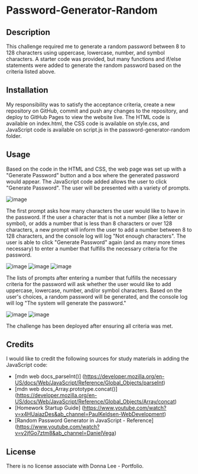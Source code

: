 # Password-Generator-Random

## Description

This challenge required me to generate a random password between 8 to 128 characters using uppercase, lowercase, number, and symbol characters. A starter code was provided, but many functions and if/else statements were added to generate the random password based on the criteria listed above. 

## Installation

My responsibility was to satisfy the acceptance criteria, create a new repository on GitHub, commit and push any changes to the repository, and deploy to GitHub Pages to view the website live. The HTML code is available on index.html, the CSS code is available on style.css, and JavaScript code is available on script.js in the password-generator-random folder.

## Usage

Based on the code in the HTML and CSS, the web page was set up with a "Generate Password" button and a box where the generated password would appear. The JavaScript code added allows the user to click "Generate Password". The user will be presented with a variety of prompts. 

![image](https://github.com/dhl287/password-generator-random/assets/133473429/75fb1478-7d54-43fa-9ca7-8420292fba4d)

The first prompt asks how many characters the user would like to have in the password. If the user a character that is not a number (like a letter or symbol), or adds a number that is less than 8 characters or over 128 characters, a new prompt will inform the user to add a number between 8 to 128 characters, and the console log will log "Not enough characters". The user is able to click "Generate Password" again (and as many more times necessary) to enter a number that fulfills the necessary criteria for the password. 

![image](https://github.com/dhl287/password-generator-random/assets/133473429/8543fd9b-3c3d-41bd-9261-776374063a7a)
![image](https://github.com/dhl287/password-generator-random/assets/133473429/366c0fef-cffc-4d06-8eb8-9c8b5ec14d23)
![image](https://github.com/dhl287/password-generator-random/assets/133473429/36095c2d-a0cf-4c61-98e4-b2db826f5482)

The lists of prompts after entering a number that fulfills the necessary criteria for the password will ask whether the user would like to add uppercase, lowercase, number, and/or symbol characters. Based on the user's choices, a random password will be generated, and the console log will log "The system will generate the password."

![image](https://github.com/dhl287/password-generator-random/assets/133473429/a9d07bc1-f5e0-438b-8600-cbe13b236b2c)
![image](https://github.com/dhl287/password-generator-random/assets/133473429/6ecc3a04-b2a4-4118-a9a8-be4cf0205a5e)

The challenge has been deployed after ensuring all criteria was met. 

## Credits

I would like to credit the following sources for study materials in adding the JavaScript code: 

* [mdn web docs_parseInt()] (https://developer.mozilla.org/en-US/docs/Web/JavaScript/Reference/Global_Objects/parseInt)
* [mdn web docs_Array.prototype.concat()] (https://developer.mozilla.org/en-US/docs/Web/JavaScript/Reference/Global_Objects/Array/concat)
* [Homework Startup Guide] (https://www.youtube.com/watch?v=x4HUaiazDes&ab_channel=PaulKeldsen-WebDevelopment)
* [Random Password Generator in JavaScript - Reference] (https://www.youtube.com/watch?v=v2jfGo7ztm8&ab_channel=DanielVega)

## License

There is no license associate with Donna Lee - Portfolio.


